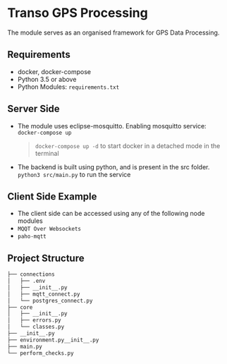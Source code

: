 # Transo GPS Processing
The module serves as an organised framework for GPS Data Processing.

## Requirements
- docker, docker-compose
- Python 3.5 or above
- Python Modules: `requirements.txt`

## Server Side
- The module uses eclipse-mosquitto. Enabling mosquitto service: `docker-compose up`
	> `docker-compose up -d` to start docker in a detached mode in the terminal

- The backend is built using python, and is present in the src folder. `python3 src/main.py` to run the service

## Client Side Example
- The client side can be accessed using any of the following node modules
- `MQQT Over Websockets`
- `paho-mqtt`

## Project Structure
```bash
├── connections
│   ├── .env
│   ├── __init__.py
│   ├── mqtt_connect.py
│   └── postgres_connect.py
├── core
│   ├── __init__.py
│   ├── errors.py
│   └── classes.py
├── __init__.py
├── environment.py__init__.py
├── main.py
└── perform_checks.py
```

